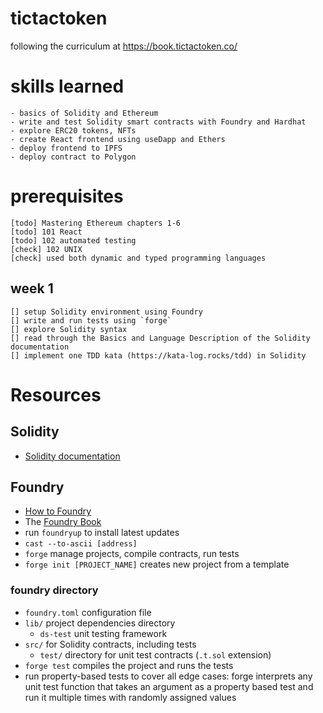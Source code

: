 # tictactoken
following the curriculum at https://book.tictactoken.co/

# skills learned
	- basics of Solidity and Ethereum
	- write and test Solidity smart contracts with Foundry and Hardhat
	- explore ERC20 tokens, NFTs
	- create React frontend using useDapp and Ethers
	- deploy frontend to IPFS
	- deploy contract to Polygon

# prerequisites 
	[todo] Mastering Ethereum chapters 1-6
	[todo] 101 React
	[todo] 102 automated testing
	[check] 102 UNIX
	[check] used both dynamic and typed programming languages


## week 1
	[] setup Solidity environment using Foundry
	[] write and run tests using `forge`
	[] explore Solidity syntax
	[] read through the Basics and Language Description of the Solidity documentation
	[] implement one TDD kata (https://kata-log.rocks/tdd) in Solidity






# Resources
## Solidity
- [Solidity documentation](https://docs.soliditylang.org/)

## Foundry
- [How to Foundry](https://www.youtube.com/watch?v=Rp_V7bYiTCM)
- The [Foundry Book](https://book.getfoundry.sh/)
- run `foundryup` to install latest updates
- `cast --to-ascii [address]`
- `forge` manage projects, compile contracts, run tests
- `forge init [PROJECT_NAME]` creates new project from a template

### foundry directory
- `foundry.toml` configuration file
- `lib/` project dependencies directory
	- `ds-test` unit testing framework
- `src/` for Solidity contracts, including tests
	- `test/` directory for unit test contracts (`.t.sol` extension) 
- `forge test` compiles the project and runs the tests
- run property-based tests to cover all edge cases:
	forge interprets any unit test function that takes an argument as a property based test and run it multiple times with randomly assigned values

##